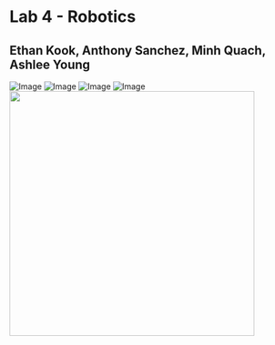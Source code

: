 # Lab 4 - Robotics 
## Ethan Kook, Anthony Sanchez, Minh Quach, Ashlee Young

![Image](front.HEIC)
![Image](back.HEIC)
![Image](left.HEIC)
![Image](right.png)
<img width="430" src="TestVideo.mov" />
